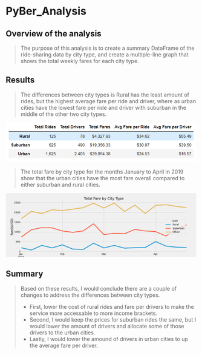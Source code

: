 # PyBer_Analysis
 
## Overview of the analysis
> The purpose of this analysis is to create a summary DataFrame of the ride-sharing data by city type, and create a multiple-line graph that shows the total weekly fares for each city type. 

## Results
> The differences between city types is Rural has the least amount of rides, but the highest average fare per ride and driver, where as urban cities have the lowest fare per ride and driver with suburban in the middle of the other two city types. 

!["pyber_summary_df.PNG"](https://github.com/rulamia/PyBer_Analysis/blob/main/Resources/pyber_summary_df.PNG)

> The total fare by city type for the months January to April in 2019 show that the urban cities have the most fare overall compared to either suburban and rural cities.

!["Pyber_fare_summary.png"](https://github.com/rulamia/PyBer_Analysis/blob/main/analysis/Pyber_fare_summary.png)

## Summary
> Based on these results, I would conclude there are a couple of changes to address the differences between city types. 
> - First, lower the cost of rural rides and fare per drivers to make the service more accessable to more income brackets. 
> - Second, I would keep the prices for suburban rides the same, but I would lower the amount of drivers and allocate some of those drivers to the urban cities. 
> - Lastly, I would lower the amound of drivers in urban cities to up the average fare per driver. 